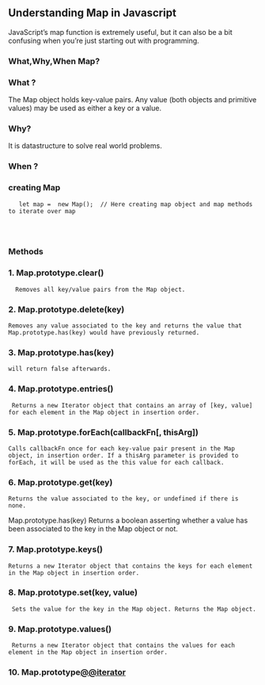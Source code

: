 ## Understanding Map in Javascript 


JavaScript’s map function is extremely useful, but it can also be a bit confusing when you’re just starting out with programming.


### What,Why,When Map?

### What ?
The Map object holds key-value pairs. Any value (both objects and primitive values) may be used as either a key or a value.

### Why?
  It is datastructure to solve real world problems.
### When ?
  

  

### creating Map 
```
   let map =  new Map();  // Here creating map object and map methods to iterate over map
   
     
   
```
### Methods

### 1. Map.prototype.clear()
      Removes all key/value pairs from the Map object.
### 2. Map.prototype.delete(key)
    Removes any value associated to the key and returns the value that Map.prototype.has(key) would have previously returned.
### 3. Map.prototype.has(key) 
    will return false afterwards.
### 4. Map.prototype.entries()
     Returns a new Iterator object that contains an array of [key, value] for each element in the Map object in insertion order.
### 5. Map.prototype.forEach(callbackFn[, thisArg])
    Calls callbackFn once for each key-value pair present in the Map object, in insertion order. If a thisArg parameter is provided to forEach, it will be used as the this value for each callback.
### 6. Map.prototype.get(key)
    Returns the value associated to the key, or undefined if there is none.
   Map.prototype.has(key)
   Returns a boolean asserting whether a value has been associated to the key in the Map object or not.
### 7. Map.prototype.keys()
    Returns a new Iterator object that contains the keys for each element in the Map object in insertion order.
### 8. Map.prototype.set(key, value)
     Sets the value for the key in the Map object. Returns the Map object.
### 9. Map.prototype.values()
     Returns a new Iterator object that contains the values for each element in the Map object in insertion order.
### 10. Map.prototype[@@iterator]()
    
 
